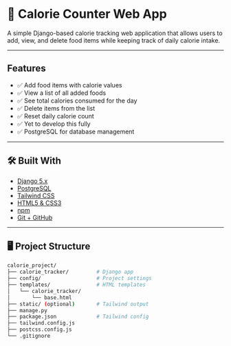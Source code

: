 # 🥗 Calorie Counter Web App

A simple Django-based calorie tracking web application that allows users to add, view, and delete food items while keeping track of daily calorie intake.

---

##  Features

- ✅ Add food items with calorie values
- ✅ View a list of all added foods
- ✅ See total calories consumed for the day
- ✅ Delete items from the list
- ✅ Reset daily calorie count
- ✅ Yet to develop this fully
- ✅ PostgreSQL for database management

---

## 🛠️ Built With

- [Django 5.x](https://www.djangoproject.com/)
- [PostgreSQL](https://www.postgresql.org/)
- [Tailwind CSS](https://tailwindcss.com/)
- [HTML5 & CSS3](https://developer.mozilla.org/)
- [npm](https://www.npmjs.com/)
- [Git + GitHub](https://github.com/)

---

## 🖥️ Project Structure

```bash
calorie_project/
├── calorie_tracker/         # Django app
├── config/                  # Project settings
├── templates/               # HTML templates
│   └── calorie_tracker/
│       └── base.html
├── static/ (optional)       # Tailwind output
├── manage.py
├── package.json             # Tailwind config
├── tailwind.config.js
├── postcss.config.js
└── .gitignore
